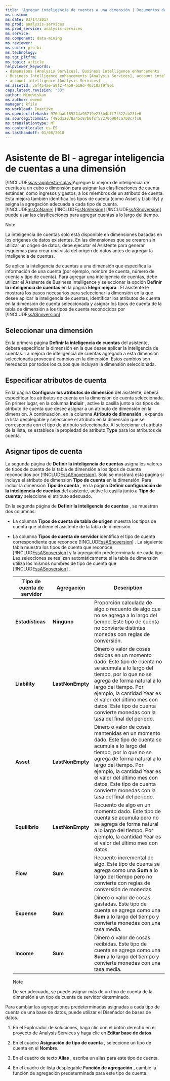 ```yaml
---
title: "Agregar inteligencia de cuentas a una dimensión | Documentos de Microsoft"
ms.custom: 
ms.date: 03/14/2017
ms.prod: analysis-services
ms.prod_service: analysis-services
ms.service: 
ms.component: data-mining
ms.reviewer: 
ms.suite: pro-bi
ms.technology: 
ms.tgt_pltfrm: 
ms.topic: article
helpviewer_keywords:
- dimensions [Analysis Services], Business Intelligence enhancements
- Business Intelligence enhancements [Analysis Services], account intelligence
- account intelligence [Analysis Services]
ms.assetid: 36f454ae-a9f2-4a59-b19d-40310af9f901
caps.latest.revision: "33"
author: Minewiskan
ms.author: owend
manager: kfile
ms.workload: Inactive
ms.openlocfilehash: 970daabf89244a93719e273b4bff7f322cb23fe6
ms.sourcegitcommit: f486d12078a45c87b0fcf52270b904ca7b0c7fc8
ms.translationtype: MT
ms.contentlocale: es-ES
ms.lasthandoff: 01/08/2018
---
```

# <a name="bi-wizard---add-account-intelligence-to-a-dimension"></a>Asistente de BI - agregar inteligencia de cuentas a una dimensión
[!INCLUDE[ssas-appliesto-sqlas](../../includes/ssas-appliesto-sqlas.md)]Agregue la mejora de inteligencia de cuentas a un cubo o dimensión para asignar las clasificaciones de cuenta estándar, como ingresos y gastos, a los miembros de un atributo de cuenta. Esta mejora también identifica los tipos de cuenta (como Asset y Liability) y asigna la agregación adecuada a cada tipo de cuenta. [!INCLUDE[msCoName](../../includes/msconame-md.md)] [!INCLUDE[ssNoVersion](../../includes/ssnoversion-md.md)] [!INCLUDE[ssASnoversion](../../includes/ssasnoversion-md.md)] puede usar las clasificaciones para agregar cuentas a lo largo del tiempo.  
  
> [!NOTE]  
>  La inteligencia de cuentas solo está disponible en dimensiones basadas en los orígenes de datos existentes. En las dimensiones que se crearon sin utilizar un origen de datos, debe ejecutar el Asistente para generar esquemas para crear una vista del origen de datos antes de agregar la inteligencia de cuentas.  
  
 Se aplica la inteligencia de cuentas a una dimensión que especifica la información de una cuenta (por ejemplo, nombre de cuenta, número de cuenta y tipo de cuenta). Para agregar una inteligencia de cuentas, debe utilizar el Asistente de Business Intelligence y seleccionar la opción **Definir la inteligencia de cuentas** en la página **Elegir mejora** . El asistente le mostrará los pasos necesarios para seleccionar la dimensión en la que desee aplicar la inteligencia de cuentas, identificar los atributos de cuenta en la dimensión de cuenta seleccionada y asignar los tipos de cuenta de la tabla de dimensión a los tipos de cuenta reconocidos por [!INCLUDE[ssASnoversion](../../includes/ssasnoversion-md.md)].  
  
## <a name="selecting-a-dimension"></a>Seleccionar una dimensión  
 En la primera página **Definir la inteligencia de cuentas** del asistente, deberá especificar la dimensión en la que desee aplicar la inteligencia de cuentas. La mejora de inteligencia de cuentas agregada a esta dimensión seleccionada provocará cambios en la dimensión. Estos cambios son heredados por todos los cubos que incluyan la dimensión seleccionada.  
  
## <a name="specifying-account-attributes"></a>Especificar atributos de cuenta  
 En la página **Configurar los atributos de dimensión** del asistente, deberá especificar los atributos de cuenta en la dimensión de cuenta seleccionada. En primer lugar, en la columna **Incluir** , active la casilla junto a los tipos de atributo de cuenta que desee asignar a un atributo de dimensión en la dimensión. A continuación, en la columna **Atributo de dimensión** , expanda la lista desplegable y seleccione el atributo en la dimensión que se corresponda con el tipo de atributo seleccionado. Al seleccionar el atributo de la lista, se establece la propiedad de atributo **Type** para los atributos de cuenta.  
  
## <a name="mapping-account-types"></a>Asignar tipos de cuenta  
 La segunda página de **Definir la inteligencia de cuentas** asigna los valores de tipos de cuenta de la tabla de dimensión a los tipos de cuenta reconocidos por [!INCLUDE[ssASnoversion](../../includes/ssasnoversion-md.md)]. Solo se mostrará esta página si incluye el atributo de dimensión **Tipo de cuenta** en la dimensión. Para incluir la dimensión **Tipo de cuenta** , en la página **Definir configuración de la inteligencia de cuentas** del asistente, active la casilla junto a **Tipo de cuenta**y seleccione el atributo adecuado.  
  
 En la segunda página de **Definir la inteligencia de cuentas** , se muestran dos columnas:  
  
-   La columna **Tipos de cuenta de tabla de origen** muestra los tipos de cuenta que obtiene el asistente de la tabla de dimensión.  
  
-   La columna **Tipos de cuenta de servidor** identifica el tipo de cuenta correspondiente que reconoce [!INCLUDE[ssASnoversion](../../includes/ssasnoversion-md.md)] . La siguiente tabla muestra los tipos de cuenta que reconoce [!INCLUDE[ssASnoversion](../../includes/ssasnoversion-md.md)] y la agregación predeterminada de cada tipo. Las selecciones se realizan automáticamente si la tabla de dimensión utiliza los mismos nombres de tipo de cuenta que [!INCLUDE[ssASnoversion](../../includes/ssasnoversion-md.md)] .  
  
    |Tipo de cuenta de servidor|Agregación|Description|  
    |-------------------------|-----------------|-----------------|  
    |**Estadísticas**|**Ninguno**|Proporción calculada de algo o recuento de algo que no se agrega a lo largo del tiempo. Este tipo de cuenta no convierte distintas monedas con reglas de conversión.|  
    |**Liability**|**LastNonEmpty**|Dinero o valor de cosas debidas en un momento dado. Este tipo de cuenta no se acumula a lo largo del tiempo, por lo que no se agrega de forma natural a lo largo del tiempo. Por ejemplo, la cantidad Year es el valor del último mes con datos. Este tipo de cuenta convierte monedas con la tasa del final del período.|  
    |**Asset**|**LastNonEmpty**|Dinero o valor de cosas mantenidas en un momento dado. Este tipo de cuenta se acumula a lo largo del tiempo, por lo que no se agrega de forma natural a lo largo del tiempo. Por ejemplo, la cantidad Year es el valor del último mes con datos. Este tipo de cuenta convierte monedas con la tasa del final del período.|  
    |**Equilibrio**|**LastNonEmpty**|Recuento de algo en un momento dado. Este tipo de cuenta se acumula pero no se agrega de forma natural a lo largo del tiempo. Por ejemplo, la cantidad Year es el valor del último mes con datos.|  
    |**Flow**|**Sum**|Recuento incremental de algo. Este tipo de cuenta se agrega como una **Sum** a lo largo del tiempo pero no convierte con reglas de conversión de monedas.|  
    |**Expense**|**Sum**|Dinero o valor de cosas gastadas. Este tipo de cuenta se agrega como una **Sum** a lo largo del tiempo y convierte monedas con una tasa media.|  
    |**Income**|**Sum**|Dinero o valor de cosas recibidas. Este tipo de cuenta se agrega como una **Sum** a lo largo del tiempo y convierte monedas con una tasa media.|  
  
    > [!NOTE]  
    >  De ser adecuado, se puede asignar más de un tipo de cuenta de la dimensión a un tipo de cuenta de servidor determinado.  
  
 Para cambiar las agregaciones predeterminadas asignadas a cada tipo de cuenta de una base de datos, puede utilizar el Diseñador de bases de datos.  
  
1.  En el Explorador de soluciones, haga clic con el botón derecho en el proyecto de Analysis Services y haga clic en **Editar base de datos**.  
  
2.  En el cuadro **Asignación de tipo de cuenta** , seleccione un tipo de cuenta en el **Nombre**.  
  
3.  En el cuadro de texto **Alias** , escriba un alias para este tipo de cuenta.  
  
4.  En el cuadro de lista desplegable **Función de agregación** , cambie la función de agregación predeterminada para este tipo de cuenta.  
  
  
